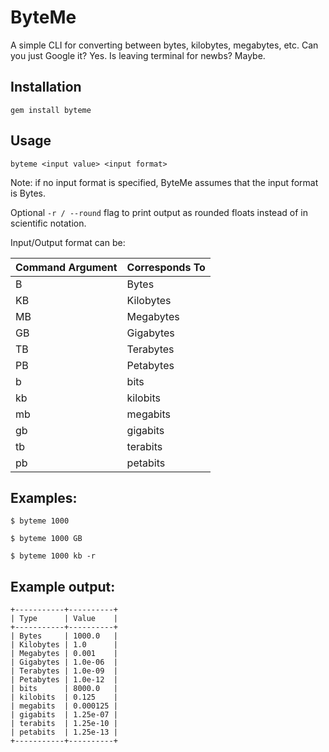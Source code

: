 # ByteMe
A simple CLI for converting between bytes, kilobytes, megabytes, etc.
Can you just Google it? Yes. Is leaving terminal for newbs? Maybe.

## Installation

`gem install byteme`

## Usage
`byteme <input value> <input format>`

Note: if no input format is specified, ByteMe assumes that the input format is Bytes.  

Optional `-r / --round` flag to print output as rounded floats instead of in scientific notation.

Input/Output format can be:

| Command Argument | Corresponds To |
| ---------------- | -------------- |
| B | Bytes |
| KB | Kilobytes |
| MB | Megabytes |
| GB | Gigabytes |
| TB | Terabytes | 
| PB | Petabytes |
| b | bits |
| kb | kilobits | 
| mb | megabits |
| gb | gigabits |
| tb | terabits |
| pb | petabits | 

## Examples:
`$ byteme 1000 `

`$ byteme 1000 GB`

`$ byteme 1000 kb -r`

## Example output:

``` ./bin/byteme 1000
+-----------+----------+
| Type      | Value    |
+-----------+----------+
| Bytes     | 1000.0   |
| Kilobytes | 1.0      |
| Megabytes | 0.001    |
| Gigabytes | 1.0e-06  |
| Terabytes | 1.0e-09  |
| Petabytes | 1.0e-12  |
| bits      | 8000.0   |
| kilobits  | 0.125    |
| megabits  | 0.000125 |
| gigabits  | 1.25e-07 |
| terabits  | 1.25e-10 |
| petabits  | 1.25e-13 |
+-----------+----------+
```